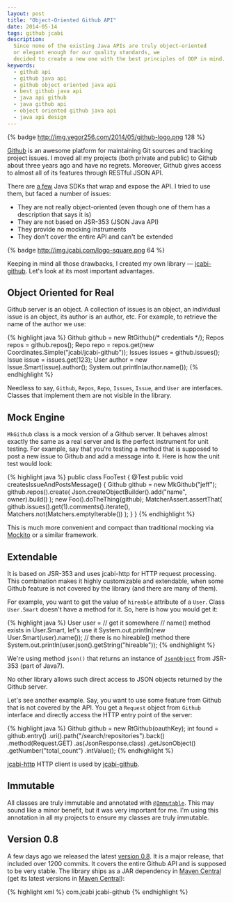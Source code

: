 ```yaml
---
layout: post
title: "Object-Oriented Github API"
date: 2014-05-14
tags: github jcabi
description:
  Since none of the existing Java APIs are truly object-oriented
  or elegant enough for our quality standards, we
  decided to create a new one with the best principles of OOP in mind.
keywords:
  - github api
  - github java api
  - github object oriented java api
  - best github java api
  - java api github
  - java github api
  - object oriented github java api
  - java api design
---
```


{% badge http://img.yegor256.com/2014/05/github-logo.png 128 %}

[Github](http://www.github.com) is an awesome platform for maintaining Git sources and
tracking project issues. I moved all my projects (both private and public)
to Github about three years ago and have no regrets. Moreover,
Github gives access to almost all of its features through RESTful JSON API.

There are [a few](https://developer.github.com/libraries/)
Java SDKs that wrap and expose the API. I tried to use them,
but faced a number of issues:

 * They are not really object-oriented (even though one of them has a description that says it is)
 * They are not based on JSR-353 (JSON Java API)
 * They provide no mocking instruments
 * They don't cover the entire API and can't be extended

{% badge http://img.jcabi.com/logo-square.png 64 %}

Keeping in mind all those drawbacks, I created my
own library &mdash; [jcabi-github](http://github.jcabi.com).
Let's look at its most important advantages.

<!--more-->

## Object Oriented for Real

Github server is an object. A collection of issues is an object,
an individual issue is an object, its author is an author, etc.
For example, to retrieve the name of the author we use:

{% highlight java %}
Github github = new RtGithub(/* credentials */);
Repos repos = github.repos();
Repo repo = repos.get(new Coordinates.Simple("jcabi/jcabi-github"));
Issues issues = github.issues();
Issue issue = issues.get(123);
User author = new Issue.Smart(issue).author();
System.out.println(author.name());
{% endhighlight %}

Needless to say, `Github`, `Repos`, `Repo`, `Issues`, `Issue`,
and `User` are interfaces. Classes that implement them are not visible in the library.

## Mock Engine

`MkGithub` class is a mock version of a Github server. It behaves
almost exactly the same as a real server and is the perfect
instrument for unit testing. For example, say that you're
testing a method that is supposed to post a new issue to Github
and add a message into it. Here is how the unit test would look:

{% highlight java %}
public class FooTest {
  @Test
  public void createsIssueAndPostsMessage() {
    Github github = new MkGithub("jeff");
    github.repos().create(
      Json.createObjectBuilder().add("name", owner).build()
    );
    new Foo().doTheThing(github);
    MatcherAssert.assertThat(
      github.issues().get(1).comments().iterate(),
      Matchers.not(Matchers.emptyIterable())
    );
  }
}
{% endhighlight %}

This is much more convenient and compact than traditional
mocking via [Mockito](https://code.google.com/p/mockito/) or a similar framework.

## Extendable

It is based on JSR-353 and uses jcabi-http for HTTP request
processing. This combination makes it highly customizable and extendable,
when some Github feature is not covered by the library (and there are many of them).

For example, you want to get the value of `hireable` attribute of a `User`.
Class `User.Smart` doesn't have a method for it. So, here is how you would get it:

{% highlight java %}
User user = // get it somewhere
// name() method exists in User.Smart, let's use it
System.out.println(new User.Smart(user).name());
// there is no hireable() method there
System.out.println(user.json().getString("hireable"));
{% endhighlight %}

We're using method `json()` that returns an instance of
[`JsonObject`](http://docs.oracle.com/javaee/7/api/javax/json/JsonObject.html)
from JSR-353 (part of Java7).

No other library allows such direct access to JSON objects
returned by the Github server.

Let's see another example. Say, you want to use some feature
from Github that is not covered by the API. You get a `Request`
object from `Github` interface and directly access the HTTP entry point of the server:

{% highlight java %}
Github github = new RtGithub(oauthKey);
int found = github.entry()
  .uri().path("/search/repositories").back()
  .method(Request.GET)
  .as(JsonResponse.class)
  .getJsonObject()
  .getNumber("total_count")
  .intValue();
{% endhighlight %}

[jcabi-http](http://http.jcabi.com) HTTP client is used by [jcabi-github](http://github.jcabi.com).

## Immutable

All classes are truly immutable and annotated with
[`@Immutable`](http://aspects.jcabi.com/annotation-immutable.html).
This may sound like a minor benefit, but it was very important for me.
I'm using this annotation in all my projects to ensure my classes are truly immutable.

## Version 0.8

A few days ago we released the latest [version 0.8](https://github.com/jcabi/jcabi-github/releases/tag/jcabi-0.8).
It is a major release, that included over 1200 commits. It covers the entire Github API and is
supposed to be very stable.
The library ships as a JAR dependency in [Maven Central](http://repo1.maven.org/maven2/com/jcabi/jcabi-github)
(get its latest versions in [Maven Central](http://search.maven.org/)):

{% highlight xml %}
<dependency>
  <groupId>com.jcabi</groupId>
  <artifactId>jcabi-github</artifactId>
</dependency>
{% endhighlight %}

